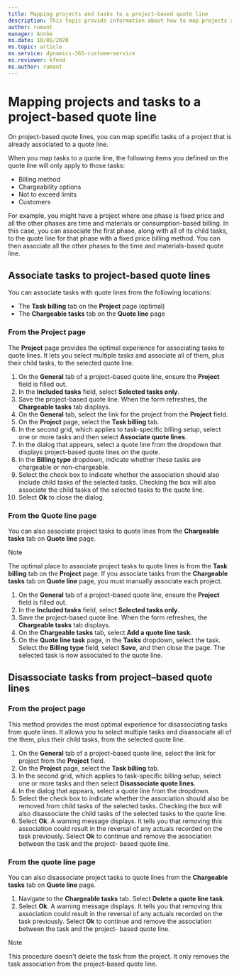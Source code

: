 ```yaml
---
title: Mapping projects and tasks to a project-based quote line
description: This topic provids information about how to map projects and tasks to a project-based task line.
author: rumant
manager: Annbe
ms.date: 10/01/2020
ms.topic: article
ms.service: dynamics-365-customerservice
ms.reviewer: kfend 
ms.author: rumant
---
```


# Mapping projects and tasks to a project-based quote line

On project-based quote lines, you can map specific tasks of a project that is already associated to a quote line.

When you map tasks to a quote line, the following items you defined on the quote line will only apply to those tasks:

- Billing method
- Chargeability options
- Not to exceed limits
- Customers

For example, you might have a project where one phase is fixed price and all the other phases are time and materials or consumption-based billing. In this case, you can associate the first phase, along with all of its child tasks, to the quote line for that phase with a fixed price billing method. You can then associate all the other phases to the time and materials-based quote line.

## Associate tasks to project-based quote lines

You can associate tasks with quote lines from the following locations:

- The **Task billing** tab on the **Project** page (optimal)
- The **Chargeable tasks** tab on the **Quote line** page

### From the Project page

The **Project** page provides the optimal experience for associating tasks to quote lines. It lets you select multiple tasks and associate all of them, plus their child tasks, to the selected quote line.

1. On the **General** tab of a project–based quote line, ensure the **Project** field is filled out.
2. In the **Included tasks** field, select **Selected tasks only**.
3. Save the project-based quote line. When the form refreshes, the **Chargeable tasks** tab displays.
4. On the **General** tab, select the link for the project from the **Project** field.
5. On the **Project** page, select the **Task billing** tab.
6. In the second grid, which applies to task-specific billing setup, select one or more tasks and then select **Associate quote lines**.
7. In the dialog that appears, select a quote line from the dropdown that displays project-based quote lines on the quote.
8. In the **Billing type** dropdown, indicate whether these tasks are chargeable or non-chargeable.
9. Select the check box to indicate whether the association should also include child tasks of the selected tasks. Checking the box will also associate the child tasks of the selected tasks to the quote line.
10. Select **Ok** to close the dialog.

### From the Quote line page

You can also associate project tasks to quote lines from the **Chargeable tasks** tab on **Quote line** page.

>[!NOTE]
>The optimal place to associate project tasks to quote lines is from the **Task billing** tab on the **Project** page. If you associate tasks from the **Chargeable tasks** tab on **Quote line** page, you must manually associate each project.

1. On the **General** tab of a project–based quote line, ensure the **Project** field is filled out.
2. In the **Included tasks** field, select **Selected tasks only**.
3. Save the project-based quote line. When the form refreshes, the **Chargeable tasks** tab displays.
4. On the **Chargeable tasks** tab, select **Add a quote line task**.
5. On the **Quote line task** page, in the **Tasks** dropdown, select the task. Select the **Billing type** field, select **Save**, and then close the page. The selected task is now associated to the quote line.

## Disassociate tasks from project–based quote lines

### From the project page

This method provides the most optimal experience for disassociating tasks from quote lines. It allows you to select multiple tasks and disassociate all of the them, plus their child tasks, from the selected quote line.

1. On the **General** tab of a project–based quote line, select the link for project from the **Project** field.
2. On the **Project** page, select the **Task billing** tab.
3. In the second grid, which applies to task-specific billing setup, select one or more tasks and then select **Disassociate quote lines**.
4. In the dialog that appears, select a quote line from the dropdown.
5. Select the check box to indicate whether the association should also be removed from child tasks of the selected tasks. Checking the box will also disassociate the child tasks of the selected tasks to the quote line.
6. Select **Ok**. A warning message displays. It tells you that removing this association could result in the reversal of any actuals recorded on the task previously. Select **Ok** to continue and remove the association between the task and the project- based quote line.

### From the quote line page

You can also disassociate project tasks to quote lines from the **Chargeable tasks** tab on **Quote line** page.

1. Navigate to the **Chargeable tasks** tab. Select **Delete a quote line task**.
2. Select **Ok**. A warning message displays. It tells you that removing this association could result in the reversal of any actuals recorded on the task previously. Select **Ok** to continue and remove the association between the task and the project- based quote line.

>[!NOTE]
> This procedure doesn't delete the task from the project. It only removes the task association from the project-based quote line.